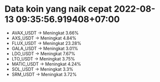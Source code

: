 # Data koin yang naik cepat 2022-08-13 09:35:56.919408+07:00

* AVAX_USDT -> Meningkat 3.66%
* AXS_USDT -> Meningkat 4.84%
* FLUX_USDT -> Meningkat 23.28%
* GALA_USDT -> Meningkat 3.01%
* LDO_USDT -> Meningkat 7.67%
* LTO_USDT -> Meningkat 3.75%
* MATIC_USDT -> Meningkat 4.24%
* SOL_USDT -> Meningkat 3.3%
* SRM_USDT -> Meningkat 3.72%
